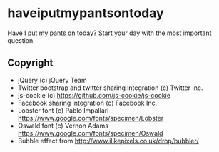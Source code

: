# haveiputmypantsontoday
Have I put my pants on today? Start your day with the most important question.

## Copyright

* jQuery (c) jQuery Team
* Twitter bootstrap and twitter sharing integration (c) Twitter Inc.
* js-cookie (c) https://github.com/js-cookie/js-cookie
* Facebook sharing integration (c) Facebook Inc.
* Lobster font (c) Pablo Impallari https://www.google.com/fonts/specimen/Lobster
* Oswald font (c) Vernon Adams https://www.google.com/fonts/specimen/Oswald
* Bubble effect from http://www.ilikepixels.co.uk/drop/bubbler/
